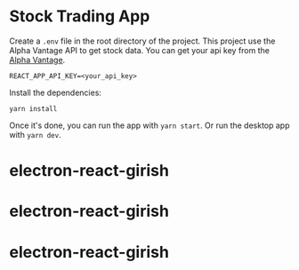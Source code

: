 # Stock Trading App

Create a `.env` file in the root directory of the project. This project use the Alpha Vantage API to get stock data. You can get your api key from the [Alpha Vantage](https://www.alphavantage.co/).

```shell
REACT_APP_API_KEY=<your_api_key>
```

Install the dependencies:

```shell
yarn install
```

Once it's done, you can run the app with `yarn start`. Or run the desktop app with `yarn dev`.
# electron-react-girish
# electron-react-girish
# electron-react-girish
